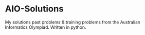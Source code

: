# AIO-Solutions
My solutions past problems &amp; training problems from the Australian Informatics Olympiad. Written in python.
